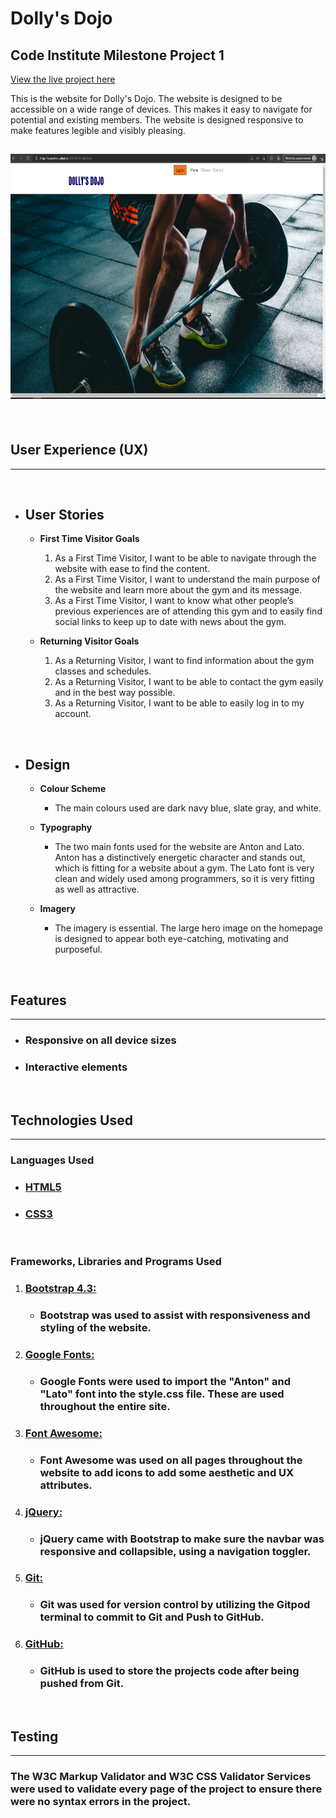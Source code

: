 # __Dolly's Dojo__

## Code Institute Milestone Project 1

<a href = "https://lunarwriter.github.io/UCD-MS-1/index.html" rel="nofollow"> View the live project here</a>

This is the website for Dolly's Dojo. 
The website is designed to be accessible on a wide range of devices. 
This makes it easy to navigate for potential and existing members. 
The website is designed responsive to make features legible and visibly pleasing.

<h2 align="center">
<img src="docs/screenshots/Screenshot-Homepage.png" alt="screenshot homepage" width=640px height=392px>
</h2>

<br>


## __User Experience (UX)__
---

<br>

* ## User Stories

    * __First Time Visitor Goals__

        1. As a First Time Visitor, I want to be able to navigate through the website with ease to find the content.
        2. As a First Time Visitor, I want to understand the main purpose of the website and learn more about the gym and its message.
        3. As a First Time Visitor, I want to know what other people’s previous experiences are of attending this gym and to easily find social links to keep up to date with news about the gym.

    * __Returning Visitor Goals__

        1. As a Returning Visitor, I want to find information about the gym classes and schedules.
        2. As a Returning Visitor, I want to be able to contact the gym easily and in the best way possible.
        3. As a Returning Visitor, I want to be able to easily log in to my account.

<br>

* ## Design

    * __Colour Scheme__

        * The main colours used are dark navy blue, slate gray, and white.

    * __Typography__

        * The two main fonts used for the website are Anton and Lato. Anton has a distinctively energetic character and stands out, which is fitting for a website about a gym. The Lato font is very clean and widely used among programmers, so it is very fitting as well as attractive.

    * __Imagery__

        * The imagery is essential. The large hero image on the homepage is designed to appear both eye-catching, motivating and purposeful.

<br>


## __Features__
---

* ### __Responsive on all device sizes__

* ### __Interactive elements__

<br>

##  __Technologies Used__
---

### __Languages Used__

* ### [HTML5](http://en.wikipedia.org/wiki/html5 "HTML5")
* ### [CSS3](http://en.wikipedia.org/wiki/css3 "CSS3")

<br>

### __Frameworks, Libraries and Programs Used__
1. ### [Bootstrap 4.3:](https://getbootstrap.com/docs/4.3/getting-started/introduction/ "Bootstrap4.3")
    * ### Bootstrap was used to assist with responsiveness and styling of the website.
2. ### [Google Fonts:](http://fonts.google.com/ "GoogleFonts")
    * ### Google Fonts were used to import the "Anton" and "Lato" font into the style.css file. These are used throughout the entire site.
3. ### [Font Awesome:](http://fontawesome.com/ "Fontawesome")
    * ### Font Awesome was used on all pages throughout the website to add icons to add some aesthetic and UX attributes.
4. ### [jQuery:](http://jquery.com/ "jQuery")
    * ### jQuery came with Bootstrap to make sure the navbar was responsive and collapsible, using a navigation toggler.
5. ### [Git:](http://git-scm.com/ "Git")
    * ### Git was used for version control by utilizing the Gitpod terminal to commit to Git and Push to GitHub.
6. ### [GitHub:](http://github.com/ "GitHub")
    * ### GitHub is used to store the projects code after being pushed from Git.

<br>

## __Testing__
---
### The W3C Markup Validator and W3C CSS Validator Services were used to validate every page of the project to ensure there were no syntax errors in the project.









